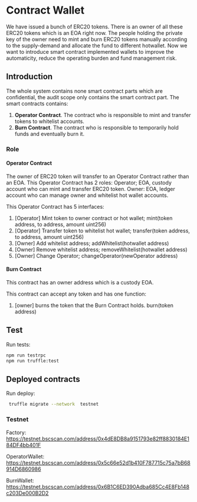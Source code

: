 #  Contract Wallet

We have issued a bunch of ERC20 tokens. There is an owner of all these ERC20 tokens which is an EOA right now.  The people holding the private key of the owner need to mint and burn ERC20 tokens manually according to the  supply-demand and allocate the fund to different hotwallet. Now we want to introduce smart contract implemented wallets to improve the automaticity, reduce the operating burden and fund management risk. 

## Introduction

The whole system contains none smart contract parts which are confidential, the audit scope only contains the smart contract part.  The smart contracts contains:
1. **Operator Contract**. The contract who is responsible to mint and transfer tokens to whitelist accounts. 
2. **Burn Contract**. The contract who is responsible to temporarily hold funds and eventually burn it.


### Role

#### Operator Contract
The owner of ERC20 token will transfer to an Operator Contract rather than an EOA. 
This Operator Contract  has 2 roles:
Operator;  EOA, custody account who can mint and transfer ERC20 token.
Owner:  EOA,  ledger account who can manage owner and whitelist hot wallet accounts.

This Operator Contract  has 5 interfaces:
1. [Operator] Mint token to owner contract or hot wallet;  mint(token address, to address, amount uint256)
2. [Operator] Transfer token to whitelist hot wallet;  transfer(token address, to address, amount uint256)
3. [Owner] Add whitelist address;  addWhitelist(hotwallet address)	
4. [Owner] Remove whitelist address; removeWhitelist(hotwallet address)
5. [Owner] Change Operator; changeOperator(newOperator address)

#### Burn Contract
This contract has an owner address which is a custody EOA. 

This contract can accept any token and has one function:
1. [owner] burns the token that the Burn Contract holds.  burn(token address)


## Test

Run tests:

```bash
npm run testrpc
npm run truffle:test
```

## Deployed contracts

Run deploy:

```bash
 truffle migrate --network  testnet
```

### Testnet
Factory: https://testnet.bscscan.com/address/0x4dE8DB8a9151793e82ff8830184E184DF4bb401F

OperatorWallet: https://testnet.bscscan.com/address/0x5c66e52d1b410F787715c75a7bB68914D6860986

BurnWallet: https://testnet.bscscan.com/address/0x6B1C6ED390Adba685Cc4E8Fb148c203De000B2D2
